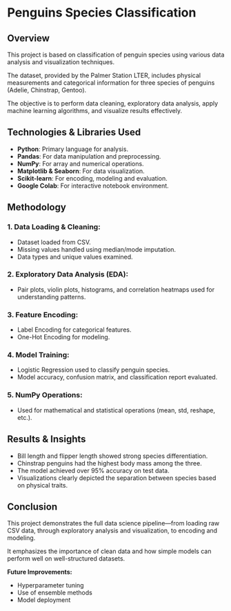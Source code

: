 # Penguins Species Classification

## Overview
This project is based on classification of penguin species using various data analysis and visualization techniques.

The dataset, provided by the Palmer Station LTER, includes physical measurements and categorical information for three species of penguins (Adelie, Chinstrap, Gentoo).

The objective is to perform data cleaning, exploratory data analysis, apply machine learning algorithms, and visualize results effectively.

## Technologies & Libraries Used
- **Python**: Primary language for analysis.  
- **Pandas**: For data manipulation and preprocessing.  
- **NumPy**: For array and numerical operations.  
- **Matplotlib & Seaborn**: For data visualization.  
- **Scikit-learn**: For encoding, modeling and evaluation.  
- **Google Colab**: For interactive notebook environment.  

## Methodology

### 1. Data Loading & Cleaning:
- Dataset loaded from CSV.
- Missing values handled using median/mode imputation.
- Data types and unique values examined.

### 2. Exploratory Data Analysis (EDA):
- Pair plots, violin plots, histograms, and correlation heatmaps used for understanding patterns.

### 3. Feature Encoding:
- Label Encoding for categorical features.
- One-Hot Encoding for modeling.

### 4. Model Training:
- Logistic Regression used to classify penguin species.
- Model accuracy, confusion matrix, and classification report evaluated.

### 5. NumPy Operations:
- Used for mathematical and statistical operations (mean, std, reshape, etc.).

## Results & Insights
- Bill length and flipper length showed strong species differentiation.
- Chinstrap penguins had the highest body mass among the three.
- The model achieved over 95% accuracy on test data.
- Visualizations clearly depicted the separation between species based on physical traits.

## Conclusion
This project demonstrates the full data science pipeline—from loading raw CSV data, through exploratory analysis and visualization, to encoding and modeling.

It emphasizes the importance of clean data and how simple models can perform well on well-structured datasets.

**Future Improvements:**
- Hyperparameter tuning
- Use of ensemble methods
- Model deployment
